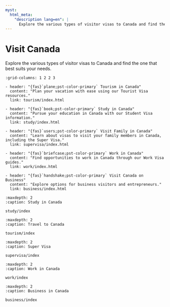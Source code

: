 ```yaml
---
myst:
  html_meta:
    "description lang=en": |
      Explore the various types of visitor visas to Canada and find the one that best suits your needs.
---
```


# Visit Canada

Explore the various types of visitor visas to Canada and find the one that best suits your needs.

```{gallery-grid}
:grid-columns: 1 2 2 3

- header: "{fas}`plane;pst-color-primary` Tourism in Canada"
  content: "Plan your vacation with ease using our Tourist Visa resources."
  link: tourism/index.html

- header: "{fas}`book;pst-color-primary` Study in Canada"
  content: "Pursue your education in Canada with our Student Visa information."
  link: study/index.html

- header: "{fas}`users;pst-color-primary` Visit Family in Canada"
  content: "Learn about visas to visit your family members in Canada, including the Super Visa."
  link: supervisa/index.html

- header: "{fas}`briefcase;pst-color-primary` Work in Canada"
  content: "Find opportunities to work in Canada through our Work Visa guides."
  link: work/index.html

- header: "{fas}`handshake;pst-color-primary` Visit Canada on Business"
  content: "Explore options for business visitors and entrepreneurs."
  link: business/index.html
```

```{toctree}
:maxdepth: 2
:caption: Study in Canada

study/index
```

```{toctree}
:maxdepth: 2
:caption: Travel to Canada

tourism/index
```

```{toctree}
:maxdepth: 2
:caption: Super Visa

supervisa/index
```

```{toctree}
:maxdepth: 2
:caption: Work in Canada

work/index
```

```{toctree}
:maxdepth: 2
:caption: Business in Canada

business/index
```